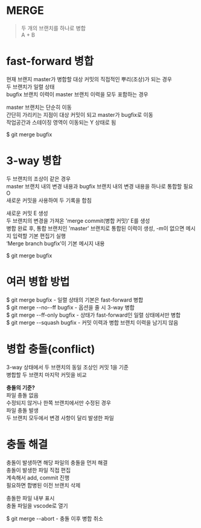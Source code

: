 # MERGE
> 두 개의 브랜치를 하나로 병합 <br>
> A + B

# fast-forward 병합
현재 브랜지 master가 병합할 대상 커밋의 직접적인 뿌리(조상)가 되는 경우<br>
두 브랜치가 일렬 상태 <br>
bugfix 브랜치 이력이 master 브랜치 이력을 모두 포함하는 경우<br>

master 브랜치는 단순히 이동<br>
간단히 가리키는 지점이 대상 커밋이 되고 master가 bugfix로 이동<br>
작업공간과 스테이징 영역이 이동되는 Y 상태로 됨<br>

$ git merge bugfix

# 3-way 병합
두 브랜치의 조상이 같은 경우<br>
master 브랜치 내의 변경 내용과 bugfix 브랜치 내의 변경 내용을 하나로 통합할 필요 O<br>
새로운 커밋을 사용하여 두 기록을 합침<br>

새로운 커밋 E 생성<br>
두 브랜치의 변경을 가져온 'merge commit(병합 커밋)‘ E를 생성<br>
병합 완료 후, 통합 브랜치인 'master' 브랜치로 통합된 이력이 생성, -m이 없으면 메시지 입력할 기본 편집기 실행<br>
‘Merge branch bugfix’이 기본 메시지 내용<br>

$ git merge bugfix

# 여러 병합 방법
$ git merge bugfix - 일렬 상태의 기본은 fast-forward 병합<br>
$ git merge --no--ff bugfix - 옵션을 줄 시 3-way 병합<br>
$ git merge --ff-only bugfix - 상태가 fast-forward인 일렬 상태에서만 병합<br>
$ git merge --squash bugfix - 커밋 이력과 병합 브랜치 이력을 남기지 않음

# 병합 충돌(conflict)
3-way 상태에서 두 브랜치의 동일 조상인 커밋 1을 기준<br>
병합할 두 브랜치 마지막 커밋을 비교<br>

<b>충돌의 기준?</b><br>
파일 충돌 없음<br>
수정되지 않거나 한쪽 브랜치에서만 수정된 경우<br>
파일 충돌 발생<br>
두 브랜치 모두에서 변경 사항이 달리 발생한 파일

# 충돌 해결
충돌이 발생하면 해당 파일의 충돌을 먼저 해결<br>
충돌이 발생한 파일 직접 편집<br>
계속해서 add, commit 진행<br>
필요하면 합병된 이전 브랜치 삭제<br>

충돌한 파일 내부 표시<br>
충돌 파일을 vscode로 열기<br>

$ git merge --abort - 충돌 이후 병합 취소
